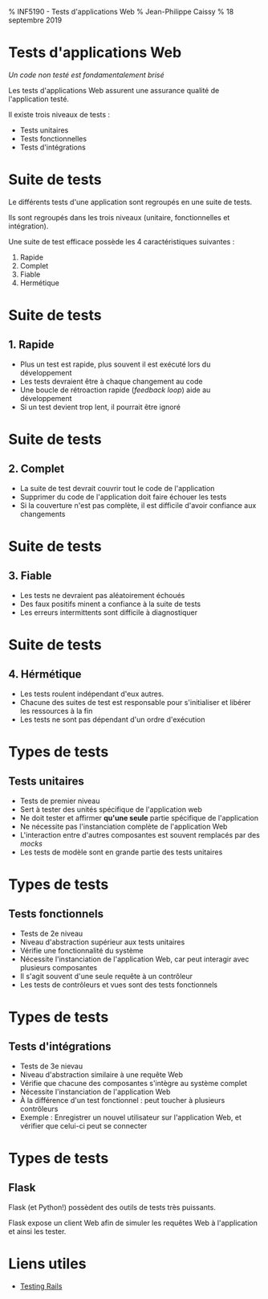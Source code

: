 % INF5190 - Tests d'applications Web
% Jean-Philippe Caissy
% 18 septembre 2019

# Tests d'applications Web

*Un code non testé est fondamentalement brisé*

Les tests d'applications Web assurent une assurance qualité de l'application testé.

Il existe trois niveaux de tests :

* Tests unitaires
* Tests fonctionnelles
* Tests d'intégrations

# Suite de tests

Le différents tests d'une application sont regroupés en une suite de tests.

Ils sont regroupés dans les trois niveaux (unitaire, fonctionnelles et intégration).

Une suite de test efficace possède les 4 caractéristiques suivantes :

1. Rapide
2. Complet
3. Fiable
4. Hermétique

# Suite de tests
## 1. Rapide

* Plus un test est rapide, plus souvent il est exécuté lors du développement
* Les tests devraient être à chaque changement au code
* Une boucle de rétroaction rapide (_feedback loop_) aide au développement
* Si un test devient trop lent, il pourrait être ignoré

# Suite de tests
## 2. Complet

* La suite de test devrait couvrir tout le code de l'application
* Supprimer du code de l'application doit faire échouer les tests
* Si la couverture n'est pas complète, il est difficile d'avoir confiance aux changements

# Suite de tests
## 3. Fiable

* Les tests ne devraient pas aléatoirement échoués
* Des faux positifs minent a confiance à la suite de tests
* Les erreurs intermittents sont difficile à diagnostiquer


# Suite de tests
## 4. Hérmétique

* Les tests roulent indépendant d'eux autres.
* Chacune des suites de test est responsable pour s'initialiser et libérer les ressources à la fin
* Les tests ne sont pas dépendant d'un ordre d'exécution

# Types de tests
## Tests unitaires

* Tests de premier niveau
* Sert à tester des unités spécifique de l'application web
* Ne doit tester et affirmer **qu'une seule** partie spécifique de l'application
* Ne nécessite pas l'instanciation complète de l'application Web
* L'interaction entre d'autres composantes est souvent remplacés par des _mocks_
* Les tests de modèle sont en grande partie des tests unitaires

# Types de tests
## Tests fonctionnels

* Tests de 2e niveau
* Niveau d'abstraction supérieur aux tests unitaires
* Vérifie une fonctionnalité du système
* Nécessite l'instanciation de l'application Web, car peut interagir avec plusieurs composantes
* Il s'agit souvent d'une seule requête à un contrôleur
* Les tests de contrôleurs et vues sont des tests fonctionnels

# Types de tests
## Tests d'intégrations

* Tests de 3e nievau
* Niveau d'abstraction similaire à une requête Web
* Vérifie que chacune des composantes s'intègre au système complet
* Nécessite l'instanciation de l'application Web
* À la différence d'un test fonctionnel : peut toucher à plusieurs contrôleurs
* Exemple : Enregistrer un nouvel utilisateur sur l'application Web, et vérifier que celui-ci peut se connecter

# Types de tests
## Flask

Flask (et Python!) possèdent des outils de tests très puissants.

Flask expose un client Web afin de simuler les requêtes Web à l'application et ainsi les tester.

# Liens utiles

* [Testing Rails](https://books.thoughtbot.com/assets/testing-rails.pdf)
